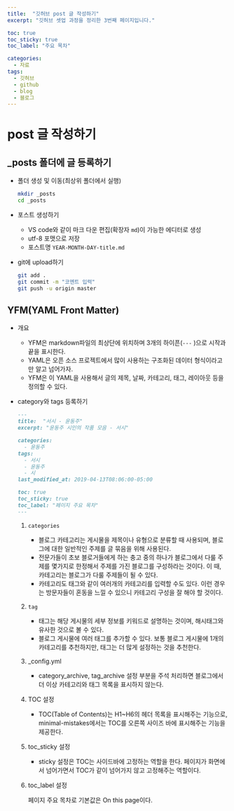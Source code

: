 ```yaml
---
title:  "깃허브 post 글 작성하기"
excerpt: "깃허브 셋업 과정을 정리한 3번째 페이지입니다."

toc: true
toc_sticky: true
toc_label: "주요 목차"

categories:
  - 자료
tags:
  - 깃허브
  - github
  - blog
  - 블로그
---
```


# post 글 작성하기

## _posts 폴더에 글 등록하기

- 폴더 생성 및 이동(최상위 폴더에서 실행)

    ```bash
    mkdir _posts
    cd _posts
    ```

- 포스트 생성하기
    - VS code와 같이 마크 다운 편집(확장자  `md`)이 가능한 에디터로 생성
    - utf-8 포맷으로 저장
    - 포스트명 `YEAR-MONTH-DAY-title.md`
- git에 upload하기

    ```bash
    git add .
    git commit -m "코멘트 입력"
    git push -u origin master
    ```

## YFM(YAML Front Matter)

- 개요
    - YFM은 markdown파일의 최상단에 위치하며 3개의 하이픈(`---` )으로 시작과 끝을 표시한다.
    - YAML은 오픈 소스 프로젝트에서 많이 사용하는 구조화된 데이터 형식이라고만 알고 넘어가자.
    - YFM은 이 YAML을 사용해서 글의 제목, 날짜, 카테고리, 태그, 레이아웃 등을 정의할 수 있다.
- category와 tags 등록하기

    ```markdown
    ---
    title:  "서시 - 윤동주"
    excerpt: "윤동주 시인의 작품 모음 - 서시"

    categories:
      - 윤동주
    tags:
      - 서시
      - 윤동주
      - 시
    last_modified_at: 2019-04-13T08:06:00-05:00

    toc: true
    toc_sticky: true
    toc_label: "페이지 주요 목차"
    ---
    ```

    1. `categories`
        - 블로그 카테고리는 게시물을 제목이나 유형으로 분류할 때 사용되며, 블로그에 대한 일반적인 주제를 글 묶음을 위해 사용된다.
        - 전문가들이 초보 블로거들에게 하는 충고 중의 하나가 블로그에서 다룰 주제를 몇가지로 한정해서 주제를 가진 블로그를 구성하라는 것이다. 이 때, 카테고리는 블로그가 다룰 주제들이 될 수 있다.
        - 카테고리도 태그와 같이 여러개의 카테고리를 입력할 수도 있다. 이런 경우는 방문자들이 혼동을 느낄 수 있으니 카테고리 구성을 잘 해야 할 것이다.
    2. `tag`
        - 태그는 해당 게시물의 세부 정보를 키워드로 설명하는 것이며, 해시태그와 유사한 것으로 볼 수 있다.
        - 블로그 게시물에 여러 태그를 추가할 수 있다. 보통 블로그 게시물에 1개의 카테고리를 추천하지만, 태그는 더 많게 설정하는 것을 추천한다.
    3. _config.yml
        - category_archive, tag_archive 설정 부분을 주석 처리하면 블로그에서 더 이상 카테고리와 태그 목록을 표시하지 않는다.
    4. TOC 설정
        - TOC(Table of Contents)는 H1~H6의 헤더 목록을 표시해주는 기능으로, minimal-mistakes에서는 TOC를 오른쪽 사이즈 바에 표시해주는 기능을 제공한다.
    5. toc_sticky 설정
        - sticky 설정은 TOC는 사이드바에 고정하는 역할을 한다. 페이지가 화면에서 넘어가면서 TOC가 같이 넘어가지 않고 고정해주는 역할이다.
    6. toc_label 설정

        페이지 주요 목차로 기본값은  On this page이다.